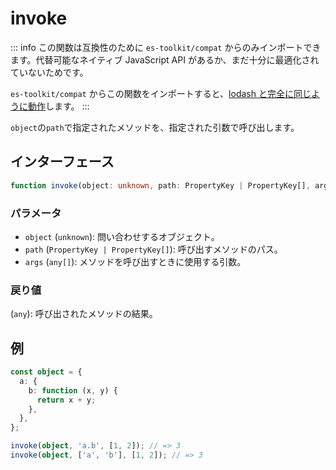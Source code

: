 # invoke

::: info
この関数は互換性のために `es-toolkit/compat` からのみインポートできます。代替可能なネイティブ JavaScript API があるか、まだ十分に最適化されていないためです。

`es-toolkit/compat` からこの関数をインポートすると、[lodash と完全に同じように動作](../../../compatibility.md)します。
:::

`object`の`path`で指定されたメソッドを、指定された引数で呼び出します。

## インターフェース

```typescript
function invoke(object: unknown, path: PropertyKey | PropertyKey[], args: any[]): any;
```

### パラメータ

- `object` (`unknown`): 問い合わせするオブジェクト。
- `path` (`PropertyKey | PropertyKey[]`): 呼び出すメソッドのパス。
- `args` (`any[]`): メソッドを呼び出すときに使用する引数。

### 戻り値

(`any`): 呼び出されたメソッドの結果。

## 例

```typescript
const object = {
  a: {
    b: function (x, y) {
      return x + y;
    },
  },
};

invoke(object, 'a.b', [1, 2]); // => 3
invoke(object, ['a', 'b'], [1, 2]); // => 3
```
